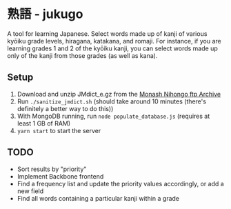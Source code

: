 # 熟語 - jukugo

A tool for learning Japanese.  Select words made up of kanji of various kyōiku grade levels, hiragana, katakana, and romaji.  For instance, if you are learning grades 1 and 2 of the kyōiku kanji, you can select words made up only of the kanji from those grades (as well as kana).

## Setup

1. Download and unzip JMdict_e.gz from the [Monash Nihongo ftp Archive][monash-ftp]
2. Run `./sanitize_jmdict.sh` (should take around 10 minutes (there's definitely a better way to do this))
3. With MongoDB running, run `node populate_database.js` (requires at least 1 GB of RAM)
4. `yarn start` to start the server

## TODO
* Sort results by "priority"
* Implement Backbone frontend
* Find a frequency list and update the priority values accordingly, or add a new field
* Find all words containing a particular kanji within a grade

[monash-ftp]: http://ftp.monash.edu.au/pub/nihongo/JMdict_e.gz
